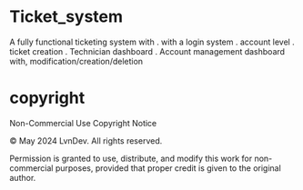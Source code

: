 # Ticket_system

A fully functional ticketing system with
. with a login system
. account level
. ticket creation
. Technician dashboard
. Account management dashboard with, modification/creation/deletion

# copyright

Non-Commercial Use Copyright Notice

© May 2024 LvnDev. All rights reserved.

Permission is granted to use, distribute, and modify this work for non-commercial purposes, provided that proper credit is given to the original author.
